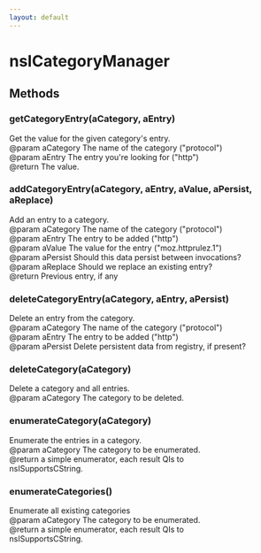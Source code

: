 ```yaml
---
layout: default
---
```


# nsICategoryManager #

## Methods ##

### getCategoryEntry(aCategory, aEntry) ###
  
Get the value for the given category's entry.  
@param aCategory The name of the category ("protocol")  
@param aEntry The entry you're looking for ("http")  
@return The value.  
  

### addCategoryEntry(aCategory, aEntry, aValue, aPersist, aReplace) ###
  
Add an entry to a category.  
@param aCategory The name of the category ("protocol")  
@param aEntry The entry to be added ("http")  
@param aValue The value for the entry ("moz.httprulez.1")  
@param aPersist Should this data persist between invocations?  
@param aReplace Should we replace an existing entry?  
@return Previous entry, if any  
  

### deleteCategoryEntry(aCategory, aEntry, aPersist) ###
  
Delete an entry from the category.  
@param aCategory The name of the category ("protocol")  
@param aEntry The entry to be added ("http")  
@param aPersist Delete persistent data from registry, if present?  
  

### deleteCategory(aCategory) ###
  
Delete a category and all entries.  
@param aCategory The category to be deleted.  
  

### enumerateCategory(aCategory) ###
  
Enumerate the entries in a category.  
@param aCategory The category to be enumerated.  
@return a simple enumerator, each result QIs to  
        nsISupportsCString.  
  

### enumerateCategories() ###
  
Enumerate all existing categories  
@param aCategory The category to be enumerated.  
@return a simple enumerator, each result QIs to  
        nsISupportsCString.  
  
